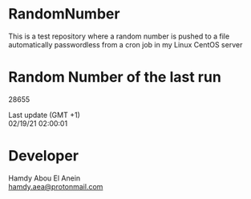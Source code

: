 # RandomNumber    
This is a test repository where a random number is pushed to a file automatically passwordless from a cron job in my Linux CentOS server    
# Random Number of the last run   
28655
      
Last update (GMT +1)    
02/19/21 02:00:01
# Developer    
Hamdy Abou El Anein   
hamdy.aea@protonmail.com
